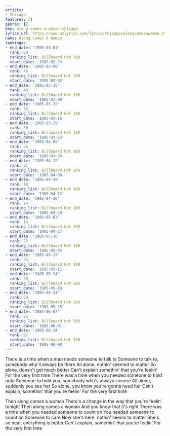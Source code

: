 ```yaml
---
artists:
- Chicago
features: []
genres: []
key: along-comes-a-woman-chicago
lyrics_url: https://www.azlyrics.com/lyrics/chicago/alongcomesawoman.html
name: Along Comes A Woman
rankings:
- end_date: '1985-03-01'
  rank: 60
  ranking_list: Billboard Hot 100
  start_date: '1985-02-23'
- end_date: '1985-03-08'
  rank: 46
  ranking_list: Billboard Hot 100
  start_date: '1985-03-02'
- end_date: '1985-03-15'
  rank: 40
  ranking_list: Billboard Hot 100
  start_date: '1985-03-09'
- end_date: '1985-03-22'
  rank: 36
  ranking_list: Billboard Hot 100
  start_date: '1985-03-16'
- end_date: '1985-03-29'
  rank: 30
  ranking_list: Billboard Hot 100
  start_date: '1985-03-23'
- end_date: '1985-04-05'
  rank: 26
  ranking_list: Billboard Hot 100
  start_date: '1985-03-30'
- end_date: '1985-04-12'
  rank: 21
  ranking_list: Billboard Hot 100
  start_date: '1985-04-06'
- end_date: '1985-04-19'
  rank: 18
  ranking_list: Billboard Hot 100
  start_date: '1985-04-13'
- end_date: '1985-04-26'
  rank: 14
  ranking_list: Billboard Hot 100
  start_date: '1985-04-20'
- end_date: '1985-05-03'
  rank: 14
  ranking_list: Billboard Hot 100
  start_date: '1985-04-27'
- end_date: '1985-05-10'
  rank: 22
  ranking_list: Billboard Hot 100
  start_date: '1985-05-04'
- end_date: '1985-05-17'
  rank: 34
  ranking_list: Billboard Hot 100
  start_date: '1985-05-11'
- end_date: '1985-05-24'
  rank: 49
  ranking_list: Billboard Hot 100
  start_date: '1985-05-18'
- end_date: '1985-05-31'
  rank: 59
  ranking_list: Billboard Hot 100
  start_date: '1985-05-25'
- end_date: '1985-06-07'
  rank: 83
  ranking_list: Billboard Hot 100
  start_date: '1985-06-01'
- end_date: '1985-06-14'
  rank: 97
  ranking_list: Billboard Hot 100
  start_date: '1985-06-08'
---
```


There is a time when a man needs someone to talk to
Someone to talk to, somebody who'll always be there
All alone, nothin' seemed to matter
So alone, doesn't get much better
Can't explain somethin' that you're feelin'
For the very first time
There was a time when you needed someone to hold onto
Someone to hold you, somebody who's always sincere
All alone, suddenly you see her
So alone, you know you're gonna need her
Can't explain, somethin' that you're feelin'
For the very first time


Then along comes a woman
There's a change in the way that you're feelin' tonight
Then along comes a woman
And you know that it's right
There was a time when you needed someone to count on
You needed someone to count on
Someone to care
Now she's here, nothin' seems to matter
She's so near, everything is better
Can't explain, somethin' that you're feelin'
For the very first time

